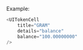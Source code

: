 Example:

```js
<UITokenCell 
    title="GRAM"
    details="balance"
    balance="100.00000000"
/>
```
